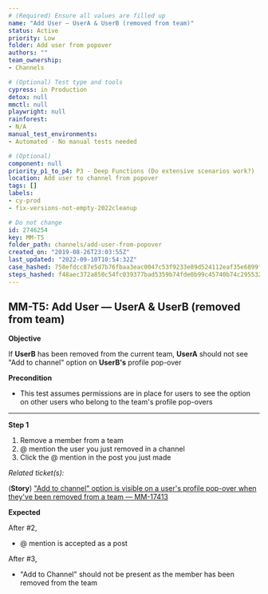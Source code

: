 ```yaml
---
# (Required) Ensure all values are filled up
name: "Add User — UserA & UserB (removed from team)"
status: Active
priority: Low
folder: Add user from popover
authors: ""
team_ownership: 
- Channels

# (Optional) Test type and tools
cypress: in Production
detox: null
mmctl: null
playwright: null
rainforest: 
- N/A
manual_test_environments: 
- Automated - No manual tests needed

# (Optional)
component: null
priority_p1_to_p4: P3 - Deep Functions (Do extensive scenarios work?)
location: Add user to channel from popover
tags: []
labels: 
- cy-prod
- fix-versions-not-empty-2022cleanup

# Do not change
id: 2746254
key: MM-T5
folder_path: channels/add-user-from-popover
created_on: "2019-08-26T23:03:55Z"
last_updated: "2022-09-10T10:54:32Z"
case_hashed: 758efdcc87e5d7b76fbaa3eac0047c53f9233e89d524112eaf35e6899f34dc1f952b08e7ec4f090ebb54cf62dde5991c
steps_hashed: f48aec372a850c54fc039377bad5359b74fde0b99c45740b74c295532fceca5c952af78e0c17f73c8d07719c0cae4843
---
```


## MM-T5: Add User — UserA & UserB (removed from team)

**Objective**

If **UserB** has been removed from the current team, **UserA** should not see "Add to channel" option on **UserB's** profile pop-over

**Precondition**

- This test assumes permissions are in place for users to see the option on other users who belong to the team's profile pop-overs

---

**Step 1**

1. Remove a member from a team
2. @ mention the user you just removed in a channel
3. Click the @ mention in the post you just made

_Related ticket(s):_

(**Story**) ["Add to channel" option is visible on a user's profile pop-over when they've been removed from a team — MM-17413](https://mattermost.atlassian.net/browse/MM-17413)

**Expected**

After #2,

- @ mention is accepted as a post

After #3,

- "Add to Channel" should not be present as the member has been removed from the team
